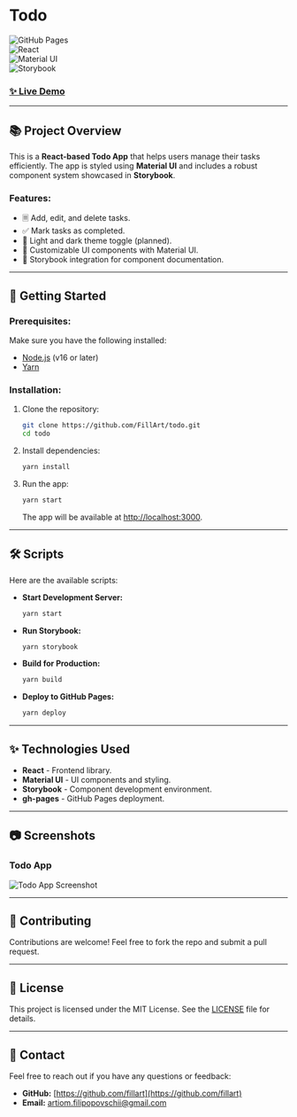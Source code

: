 # Todo

![GitHub Pages](https://img.shields.io/badge/Deployed-GitHub%20Pages-blue)  
![React](https://img.shields.io/badge/React-19.0.0-blue)  
![Material UI](https://img.shields.io/badge/Material--UI-6.3.1-blue)  
![Storybook](https://img.shields.io/badge/Storybook-8.4-orange)

### [✨ Live Demo](https://fillart.github.io/todo/)

---

## 📚 Project Overview

This is a **React-based Todo App** that helps users manage their tasks efficiently. The app is styled using **Material UI** and includes a robust component system showcased in **Storybook**.

### Features:
- 🗏️ Add, edit, and delete tasks.
- ✅ Mark tasks as completed.
- 🌃 Light and dark theme toggle (planned).
- 🎨 Customizable UI components with Material UI.
- 📖 Storybook integration for component documentation.

---

## 🚀 Getting Started

### Prerequisites:
Make sure you have the following installed:
- [Node.js](https://nodejs.org/) (v16 or later)
- [Yarn](https://yarnpkg.com/)

### Installation:
1. Clone the repository:
   ```bash
   git clone https://github.com/FillArt/todo.git
   cd todo
   ```
2. Install dependencies:
   ```bash
   yarn install
   ```
3. Run the app:
   ```bash
   yarn start
   ```
   The app will be available at [http://localhost:3000](http://localhost:3000).

---

## 🛠️ Scripts

Here are the available scripts:

- **Start Development Server:**  
  ```bash
  yarn start
  ```
- **Run Storybook:**  
  ```bash
  yarn storybook
  ```
- **Build for Production:**  
  ```bash
  yarn build
  ```
- **Deploy to GitHub Pages:**  
  ```bash
  yarn deploy
  ```

---

## ✨ Technologies Used

- **React** - Frontend library.
- **Material UI** - UI components and styling.
- **Storybook** - Component development environment.
- **gh-pages** - GitHub Pages deployment.

---

## 📷 Screenshots

### Todo App
![Todo App Screenshot](https://via.placeholder.com/800x400.png?text=Todo+App+Screenshot)

---

## 🤝 Contributing

Contributions are welcome! Feel free to fork the repo and submit a pull request.

---

## 📜 License

This project is licensed under the MIT License. See the [LICENSE](LICENSE) file for details.

---

## 📨 Contact

Feel free to reach out if you have any questions or feedback:  
- **GitHub:** [https://github.com/fillart](https://github.com/fillart)  
- **Email:** artiom.filipopovschii@gmail.com
